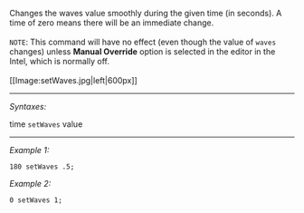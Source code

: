 Changes the waves value smoothly during the given time (in seconds). A time of zero means there will be an immediate change.<br><br>
`NOTE`: This command will have no effect (even though the value of `waves` changes) unless **Manual Override** option is selected in the editor in the Intel, which is normally off.<br><br>
[[Image:setWaves.jpg|left|600px]]


---
*Syntaxes:*

time `setWaves` value

---
*Example 1:*

```sqf
180 setWaves .5;
```

*Example 2:*

```sqf
0 setWaves 1;
```